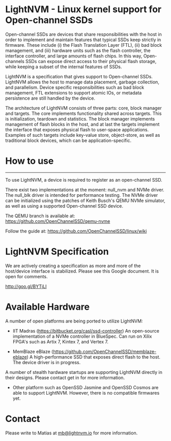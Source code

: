 # LightNVM - Linux kernel support for Open-channel SSDs

Open-channel SSDs are devices that share responsibilities with the host
in order to implement and maintain features that typical SSDs keep
strictly in firmware. These include (i) the Flash Translation Layer
(FTL), (ii) bad block management, and (iii) hardware units such as the
flash controller, the interface controller, and large amounts of flash
chips. In this way, Open-channels SSDs can expose direct
access to their physical flash storage, while keeping a subset of the
internal features of SSDs.

LightNVM is a specification that gives support to Open-channel SSDs.
LightNVM allows the host to manage data placement, garbage collection,
and parallelism. Device specific responsibilities such as bad block
management, FTL extensions to support atomic IOs, or metadata
persistence are still handled by the device.

The architecture of LightNVM consists of three parts: core, block manager and
targets. The core implements functionality shared across targets. This
is initialization, teardown and statistics. The block manager implements management of flash blocks in the host, and at last the targets implement the
interface that exposes physical flash to user-space applications.
Examples of such targets include key-value store, object-store, as well
as traditional block devices, which can be application-specific.

# How to use
-------------
To use LightNVM, a device is required to register as an open-channel
SSD.

There exist two implementations at the moment: null_nvm and NVMe driver.
The null_blk driver is intended for performance testing. The NVMe driver
can be initialized using the patches of Keith Busch's QEMU NVMe
simulator, as well as using a supported Open-channel SSD device.

The QEMU branch is available at:
https://github.com/OpenChannelSSD/qemu-nvme

Follow the guide at: https://github.com/OpenChannelSSD/linux/wiki

# LightNVM Specification

We are actively creating a specification as more and more of the
host/device interface is stabilized. Please see this Google document.
It is open for comments.

http://goo.gl/BYTjLI

# Available Hardware

A number of open platforms are being ported to utilize LightNVM:

- IIT Madras (https://bitbucket.org/casl/ssd-controller) An open-source
implementation of a NVMe controller in BlueSpec. Can run on Xilix
FPGA's such as Artix 7, Kintex 7, and Vertex 7.

- MemBlaze eBlaze (https://github.com/OpenChannelSSD/memblaze-eblaze) A
high-performance SSD that exposes direct flash to the host. The device
driver is in progress.

A number of stealth hardware startups are supporting LightNVM directly
in their designs. Please contact get in for more information.

- Other platform such as OpenSSD Jasmine and OpenSSD Cosmos are able to
support LightNVM. However, there is no compatible firmwares yet.

# Contact
Please write to Matias at mb@lightnvm.io for more information.

